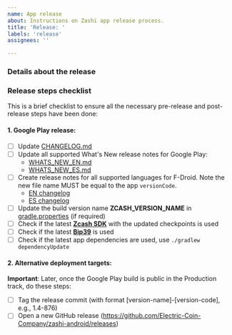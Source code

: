 ```yaml
---
name: App release
about: Instructions on Zashi app release process.
title: 'Release: '
labels: 'release'
assignees: ''

---
```

### Details about the release
<!-- Describe anything any details related to this app release. -->

### Release steps checklist
This is a brief checklist to ensure all the necessary pre-release and post-release steps have been done:

#### 1. Google Play release:
   - [ ] Update [CHANGELOG.md](../../CHANGELOG.md)
   - [ ] Update all supported What's New release notes for Google Play:
     - [WHATS_NEW_EN.md](../../docs/whatsNew/WHATS_NEW_EN.md)
     - [WHATS_NEW_ES.md](../../docs/whatsNew/WHATS_NEW_ES.md)
   - [ ] Create release notes for all supported languages for F-Droid. Note the new file name MUST be equal to the app 
     `versionCode`.
     - [EN changelog](../../fastlane/metadata/android/en-US/changelogs/)
     - [ES changelog](../../fastlane/metadata/android/es/changelogs/)
   - [ ] Update the build version name **ZCASH_VERSION_NAME** in [gradle.properties](../../gradle.properties) (if required)
   - [ ] Check if the latest [**Zcash SDK**](https://repo.maven.apache.org/maven2/cash/z/ecc/android/zcash-android-sdk/) with the updated checkpoints is used
   - [ ] Check if the latest [**Bip39**](https://repo.maven.apache.org/maven2/cash/z/ecc/android/kotlin-bip39/) is used
   - [ ] Check if the latest app dependencies are used, use `./gradlew dependencyUpdate`

#### 2. Alternative deployment targets:

**Important**: Later, once the Google Play build is public in the Production track, do these steps:
  - [ ] Tag the release commit (with format [version-name]-[version-code], e.g., 1.4-876)
  - [ ] Open a new GitHub release (https://github.com/Electric-Coin-Company/zashi-android/releases)

